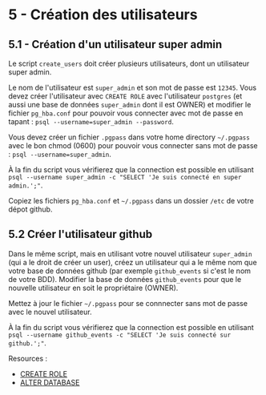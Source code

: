 # 5 - Création des utilisateurs

## 5.1 - Création d'un utilisateur super admin

Le script `create_users` doit créer plusieurs utilisateurs, dont un utilisateur super admin.

Le nom de l'utilisateur est `super_admin` et son mot de passe est `12345`. Vous devez créer l'utilisateur avec `CREATE ROLE` avec l'utilisateur `postgres` (et aussi une base de données `super_admin` dont il est OWNER) et modifier le fichier `pg_hba.conf` pour pouvoir vous connecter avec mot de passe en tapant : `psql --username=super_admin --password`.

Vous devez créer un fichier `.pgpass` dans votre home directory `~/.pgpass` avec le bon chmod (0600) pour pouvoir vous connecter sans mot de passe : `psql --username=super_admin`.

À la fin du script vous vérifierez que la connection est possible en utilisant `psql --username super_admin -c "SELECT 'Je suis connecté en super admin.';"`.

Copiez les fichiers `pg_hba.conf` et `~/.pgpass` dans un dossier `/etc` de votre dépot github.

## 5.2 Créer l'utilisateur github

Dans le même script, mais en utilisant votre nouvel utilisateur `super_admin` (qui a le droit de créer un user), créez un utilisateur qui a le même nom que votre base de données github (par exemple `github_events` si c'est le nom de votre BDD). Modifier la base de données `github_events` pour que le nouvelle utilisateur en soit le propriétaire (OWNER).

Mettez à jour le fichier `~/.pgpass` pour se connnecter sans mot de passe avec le nouvel utilisateur.

À la fin du script vous vérifierez que la connection est possible en utilisant `psql --username github_events -c "SELECT 'Je suis connecté sur github.';"`.

Resources :

* [CREATE ROLE](https://www.postgresql.org/docs/11/sql-createrole.html)
* [ALTER DATABASE](https://www.postgresql.org/docs/11/sql-alterdatabase.html)
